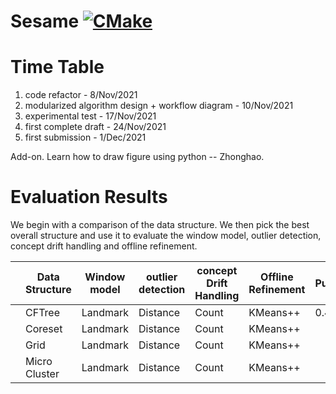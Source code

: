 # Sesame [![CMake](https://github.com/intellistream/Sesame/actions/workflows/cmake.yml/badge.svg?branch=main)](https://github.com/intellistream/Sesame/actions/workflows/cmake.yml)

# Time Table

1. code refactor - 8/Nov/2021
2. modularized algorithm design + workflow diagram - 10/Nov/2021
3. experimental test - 17/Nov/2021
4. first complete draft - 24/Nov/2021
5. first submission - 1/Dec/2021

Add-on. Learn how to draw figure using python -- Zhonghao.

# Evaluation Results

We begin with a comparison of the data structure. We then pick the best overall structure and use it to evaluate the window model, outlier detection, concept drift handling and offline refinement.

|      | Data Structure | Window model | outlier detection | concept Drift Handling | Offline Refinement | Purity | CMM   | Time |
| ---- | -------------- | ------------ | ----------------- | ---------------------- | ------------------ | ------ | ----- | ---- |
|      | CFTree         | Landmark     | Distance          | Count                  | KMeans++           | 0.412  | 0.769 |      |
|      | Coreset        | Landmark     | Distance          | Count                  | KMeans++           |        |       |      |
|      | Grid           | Landmark     | Distance          | Count                  | KMeans++           |        |       |      |
|      | Micro Cluster  | Landmark     | Distance          | Count                  | KMeans++           |        |       |      |

